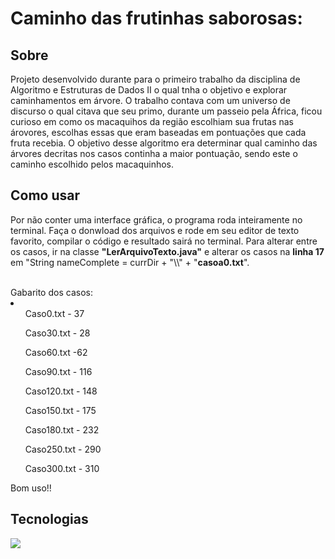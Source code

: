 <h1>Caminho das frutinhas saborosas:</h1>

<h2>Sobre</h2>
<p>Projeto desenvolvido durante para o primeiro trabalho da disciplina de Algoritmo e Estruturas de Dados II o qual tnha o objetivo e explorar caminhamentos em árvore. O trabalho contava com
um universo de discurso o qual citava que seu primo, durante um passeio pela África, ficou curioso em como os macaquihos da região escolhiam sua frutas nas árovores, escolhas essas que eram 
baseadas em pontuações que cada fruta recebia. O objetivo desse algoritmo era determinar qual caminho das árvores decritas nos casos continha a maior pontuação, sendo este o caminho escolhido 
pelos macaquinhos. </p>

## Como usar
  <p>Por não conter uma interface gráfica, o programa roda inteiramente no terminal. Faça o donwload dos arquivos e rode em seu editor de texto favorito, compilar o código e resultado 
  sairá no terminal. Para alterar entre os casos, ir na classe <strong>"LerArquivoTexto.java"</strong> e alterar os casos na <strong>linha 17</strong> em 
  "String nameComplete = currDir + "\\" + "<strong>casoa0.txt</strong>". </p><br>
  Gabarito dos casos:
    <li>
      <ul>Caso0.txt - 37</ul>
      <ul>Caso30.txt - 28</ul>
      <ul>Caso60.txt -62</ul>
      <ul>Caso90.txt - 116</ul>
      <ul>Caso120.txt - 148</ul>
      <ul>Caso150.txt - 175</ul>
      <ul>Caso180.txt - 232</ul>
      <ul>Caso250.txt - 290</ul>
      <ul>Caso300.txt - 310</ul>
    </li>  
  
  Bom uso!!

## Tecnologias
<div>
  <img src="https://img.shields.io/badge/JAVA-239120?style=for-the-badge&logo=java&logoColor=white">
</div>
